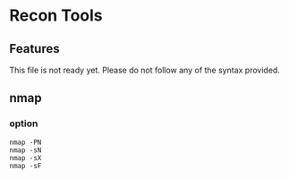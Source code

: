 # Recon Tools

## Features
This file is not ready yet. Please do not follow any of the syntax provided.
## nmap 

### option

```nmap -sC -sV -A
nmap -PN 
nmap -sN
nmap -sX
nmap -sF
```

